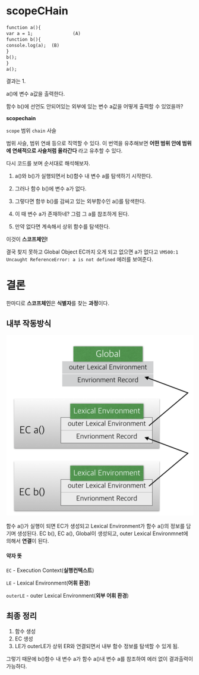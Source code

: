 # scopeCHain

    function a(){
    var a = 1;               (A)
    function b(){
    console.log(a);  (B)
    }
    b();
    }
    a();

결과는 1.

a()에 변수 a값을 출력한다.

함수 b()에 선언도 안되어있는 외부에 있는 변수 a값을 어떻게 출력할 수 있었을까?

**scopechain**

`scope` 범위
`chain` 사슬

범위 사슬, 범위 연쇄 등으로 직역할 수 있다. 이 번역을 유추해보면 **어떤 범위 안에 범위에 연쇄적으로 사슬처럼 올라간다** 라고 유추할 수 있다.


다시 코드를 보며 순서대로 해석해보자.

1. a()와 b()가 실행되면서 b()함수 내 변수 a를 탐색하기 시작한다.

2. 그러나 함수 b()에 변수 a가 없다.

3. 그렇다면 함쑤 b()를 감싸고 있는 외부함수인 a()를 탐색한다.

4. 이 때 변수 a가 존재하네? 그럼 그 a를 참조하게 된다.

5. 만약 없다면 계속해서 상위 함수를 탐색한다.

이것이 **스코프체인!**

결국 찾지 못하고 Global Object EC까지 오게 되고 없으면 a가 없다고 `VM500:1 Uncaught ReferenceError: a is not defined` 에러를 보여준다.

# 결론

한마디로 **스코프체인**은 **식별자**를 찾는 **과정**이다.

## 내부 작동방식
<img src="./javascript내부작동방식.png">

함수 a()가 실행이 되면 EC가 생성되고 Lexical Environment가 함수 a()의 정보를 담기며 생성된다.
EC b(), EC a(), Global이 생성되고, outer Lexical Environmnet에 의해서 **연결**이 된다.


#### 약자 뜻

`EC` - Execution Context(**실행컨텍스트**)

`LE` - Lexical Environment(**어휘 환경**)

`outerLE` - outer Lexical Environment(**외부 어휘 환경**)

## 최종 정리

1. 함수 생성
2. EC 생성
3. LE가 outerLE가 상위 ER와 연결되면서 내부 함수 정보를 탐색할 수 있게 됨.

그렇기 때문에 b()함수 내 변수 a가 함수 a()내 변수 a를 참조하여 에러 없이 결과출력이 가능하다.